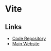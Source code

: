 # Vite

<!--
https://github.com/rittaschool/ritta/tree/master/apps/web/src
-->

## Links

- [Code Repository](https://github.com/vitejs/vite)
- [Main Website](https://vitejs.dev/)
